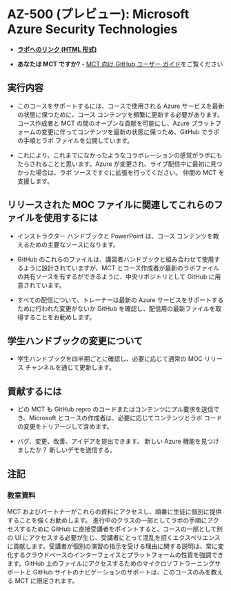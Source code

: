 ﻿# AZ-500 (プレビュー): Microsoft Azure Security Technologies

- **[ラボへのリンク (HTML 形式)](https://microsoftlearning.github.io/AZ500-AzureSecurityTechnologies/)**

- **あなたは MCT ですか?** - [MCT 向け GitHub ユーザー ガイド](https://microsoftlearning.github.io/MCT-User-Guide-JA/)をご覧ください

## 実行内容

- このコースをサポートするには、コースで使用される Azure サービスを最新の状態に保つために、コース コンテンツを頻繁に更新する必要があります。  コース作成者と MCT の間のオープンな貢献を可能にし、Azure プラットフォームの変更に伴ってコンテンツを最新の状態に保つため、GitHub でラボの手順とラボ ファイルを公開しています。

- これにより、これまでになかったようなコラボレーションの感覚がラボにもたらされることと思います。Azure が変更され、ライブ配信中に最初に見つかった場合は、ラボ ソースですぐに拡張を行ってください。  仲間の MCT を支援します。

## リリースされた MOC ファイルに関連してこれらのファイルを使用するには

- インストラクター ハンドブックと PowerPoint は、コース コンテンツを教えるための主要なソースになります。

- GitHub のこれらのファイルは、講習者ハンドブックと組み合わせて使用するように設計されていますが、MCT とコース作成者が最新のラボファイルの共有ソースを有するができるように、中央リポジトリとして GitHub に用意されています。

- すべての配信について、トレーナーは最新の Azure サービスをサポートするために行われた変更がないか GitHub を確認し、配信用の最新ファイルを取得することをお勧めします。

## 学生ハンドブックの変更について

- 学生ハンドブックを四半期ごとに確認し、必要に応じて通常の MOC リリース チャンネルを通じて更新します。

## 貢献するには

- どの MCT も GitHub repro のコードまたはコンテンツにプル要求を送信でき、Microsoft とコースの作成者は、必要に応じてコンテンツとラボ コードの変更をトリアージして含めます。

- バグ、変更、改善、アイデアを提出できます。  新しい Azure 機能を見つけましたか？  新しいデモを送信する。

## 注記

### 教室資料

MCT およびパートナーがこれらの資料にアクセスし、順番に生徒に個別に提供することを強くお勧めします。  進行中のクラスの一部としてラボの手順にアクセスするために GitHub に直接受講者をポイントすると、コースの一部として別の UI にアクセスする必要が生じ、受講者にとって混乱を招くエクスペリエンスに貢献します。受講者が個別の演習の指示を受ける理由に関する説明は、常に変化するクラウドベースのインターフェイスとプラットフォームの性質を強調できます。GitHub 上のファイルにアクセスするためのマイクロソフトラーニングサポートと GitHub サイトのナビゲーションのサポートは、このコースのみを教える MCT に限定されます。
